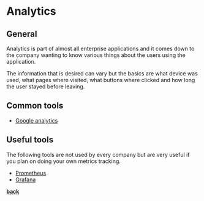 # Analytics

## General

Analytics is part of almost all enterprise applications and it comes down to the company wanting to know various things about the users using the application.

The information that is desired can vary but the basics are what device was used, what pages where visited, what buttons where clicked and how long the user stayed before leaving.

## Common tools

* [Google analytics](https://analytics.google.com/analytics/web/)

## Useful tools

The following tools are not used by every company but are very useful if you plan on doing your own metrics tracking.

* [Prometheus](https://prometheus.io/)
* [Grafana](https://grafana.com/)

**[back](../README.md)**
